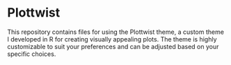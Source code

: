 # Plottwist
This repository contains files for using the Plottwist theme, a custom theme I developed in R for creating visually appealing plots. The theme is highly customizable to suit your preferences and can be adjusted based on your specific choices.
